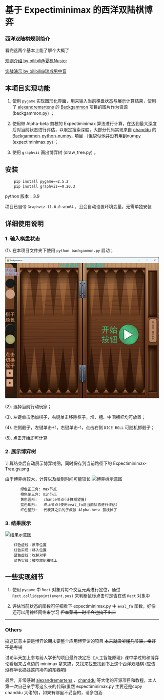 # 基于 Expectiminimax 的西洋双陆棋博弈

### 西洋双陆棋规则简介
看完这两个基本上能了解个大概了

[规则介绍 by bilibili@夏枫Nuster](https://www.bilibili.com/read/cv13667392/)

[实战演示 by bilibili@瑞成男中音](https://www.bilibili.com/video/BV14D4y197By/)


## 本项目实现功能
1. 使用 `pygame` 实现图形化界面，用来输入当前棋盘状态与展示计算结果，使用了 [alexandremartens](https://github.com/alexandremartens) 的 [Backgammon](https://github.com/alexandremartens/Backgammon) 项目的图片作为资源 (backgammon.py) ；
   
2. 使用带 Alpha-beta 剪枝的 Expectiminimax 算法进行计算，在达到最大深度后对当前状态进行评估，以限定搜索深度，大部分代码实现来自 [chanddu](https://github.com/chanddu) 的 [Backgammon-python-numpy-](https://github.com/chanddu/Backgammon-python-numpy-) 项目 ~~（但貌似他并没有用到numpy~~ (expectiminimax.py) ；

3. 使用 `graphviz` 画出博弈树 (draw_tree.py) 。
   

## 安装
```
    pip install pygame==2.5.2
    pip install graphviz==0.20.3
```
python 版本：3.9

项目已自带 `Graphviz-11.0.0-win64` ，且会自动设置环境变量，无需单独安装


## 详细使用说明

### 1. 输入棋盘状态

(1). 在本项目文件夹下使用 ``python backgammon.py`` 启动；

![启动示例图](img/start_example.png)


(2). 选择当前行动玩家；

(3). 左键单击添加棋子，右键单击移除棋子，堆、槽、中间横杆均可放置；

(4). 左侧骰子，左键单击+1，右键单击-1，点击右侧 `DICE ROLL` 可随机掷骰子；

(5). 点击开始即可计算

### 2. 展示博弈树
    
计算结束后自动展示博弈树图，同时保存到当前路径下的 Expectiminimax-Tree.gv.png 
    
由于博弈树较大，计算以及绘制时间可能较长
![博弈树示意图](img/tree_example.png)
```
       绿色正三角: max节点
       橙色倒三角: min节点
       黄色圆形:   chance节点(计算期望值)
       蓝色矩形:   终止节点(使用eval_fn对当前状态进行评估)
       红色星形:   代表其之后的子叔被 Alpha-beta 剪枝掉了
```

### 3. 结果展示
   
![结果示意图](img/result_example.png)
```
    红色虚线：原来位置
    红色实现：移入位置
    蓝色虚线：吃掉对手
    蓝色实线：被吃放到横栏上
```

## 一些实现细节
    
1. 使用 `pygame` 中 `Rect` 对象对每个交互元素进行定位，通过 `Rect.collidepoint(event.pos)` 来判断鼠标点击时是否在该 `Rect` 对象中

2. 评估当前状态的函数可仔细看下 expectiminimax.py 中 `eval_fn` 函数，好像还可以用神经网络来学习 ~~但本菜鸡一时半会也搞不出来~~

---
### Others

搞这玩意主要是博弈论期末要整个应用博弈论的项目  ~~本来就没听懂几节课，幸好不是考试~~

讨论半天加上参考前人学长的项目最终决定把《人工智能原理》课中学过的和博弈论看起来占点边的 minimax 拿来搞，又找来找去找到书上这个西洋双陆棋 ~~(应该没有学长搞过这门冷门的东西吧)~~

最后，非常感谢 [alexandremartens](https://github.com/alexandremartens) 、[chanddu](https://github.com/chanddu) 等大佬的开源项目和教程，本人第一次自己亲手写这么长的代码(虽然 expectiminimax.py 主要还是copy chanddu 大佬的)，如果有哪里不妥当的，请多包涵